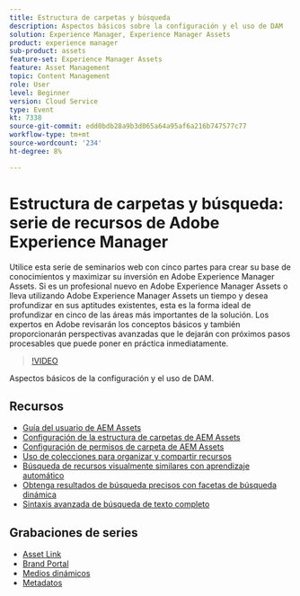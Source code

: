 ```yaml
---
title: Estructura de carpetas y búsqueda
description: Aspectos básicos sobre la configuración y el uso de DAM
solution: Experience Manager, Experience Manager Assets
product: experience manager
sub-product: assets
feature-set: Experience Manager Assets
feature: Asset Management
topic: Content Management
role: User
level: Beginner
version: Cloud Service
type: Event
kt: 7338
source-git-commit: edd0bdb28a9b3d065a64a95af6a216b747577c77
workflow-type: tm+mt
source-wordcount: '234'
ht-degree: 8%

---
```


# Estructura de carpetas y búsqueda: serie de recursos de Adobe Experience Manager

Utilice esta serie de seminarios web con cinco partes para crear su base de conocimientos y maximizar su inversión en Adobe Experience Manager Assets. Si es un profesional nuevo en Adobe Experience Manager Assets o lleva utilizando Adobe Experience Manager Assets un tiempo y desea profundizar en sus aptitudes existentes, esta es la forma ideal de profundizar en cinco de las áreas más importantes de la solución. Los expertos en Adobe revisarán los conceptos básicos y también proporcionarán perspectivas avanzadas que le dejarán con próximos pasos procesables que puede poner en práctica inmediatamente.

>[!VIDEO](https://video.tv.adobe.com/v/332135/?quality=12&learn=on&hidetitle=true)

Aspectos básicos de la configuración y el uso de DAM.

## Recursos

* [Guía del usuario de AEM Assets](https://experienceleague.adobe.com/docs/experience-manager-65/assets/home.html)
* [Configuración de la estructura de carpetas de AEM Assets](https://experienceleague.adobe.com/docs/experience-manager-learn/assets/configuring/baseline-folders.html)
* [Configuración de permisos de carpeta de AEM Assets](https://experienceleague.adobe.com/docs/experience-manager-learn/assets/configuring/baseline-permissions.html?lang=es)
* [Uso de colecciones para organizar y compartir recursos](https://experienceleague.adobe.com/docs/experience-manager-learn/assets/search-and-discovery/collections.html)
* [Búsqueda de recursos visualmente similares con aprendizaje automático](https://experienceleague.adobe.com/docs/experience-manager-learn/assets/search-and-discovery/search.html)
* [Obtenga resultados de búsqueda precisos con facetas de búsqueda dinámica](https://experienceleague.adobe.com/docs/experience-manager-learn/assets/search-and-discovery/search.html)
* [Sintaxis avanzada de búsqueda de texto completo](https://experienceleague.adobe.com/docs/experience-manager-64/assets/using/gql-search.html?lang=en#using)

## Grabaciones de series

* [Asset Link](asset-link.md)
* [Brand Portal](brand-portal.md)
* [Medios dinámicos](dynamic-media.md)
* [Metadatos](metadata.md)
